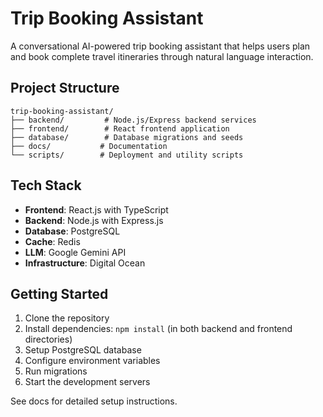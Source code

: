 # Trip Booking Assistant

A conversational AI-powered trip booking assistant that helps users plan and book complete travel itineraries through natural language interaction.

## Project Structure

```
trip-booking-assistant/
├── backend/         # Node.js/Express backend services
├── frontend/        # React frontend application
├── database/        # Database migrations and seeds
├── docs/           # Documentation
└── scripts/        # Deployment and utility scripts
```

## Tech Stack

- **Frontend**: React.js with TypeScript
- **Backend**: Node.js with Express.js
- **Database**: PostgreSQL
- **Cache**: Redis
- **LLM**: Google Gemini API
- **Infrastructure**: Digital Ocean

## Getting Started

1. Clone the repository
2. Install dependencies: `npm install` (in both backend and frontend directories)
3. Setup PostgreSQL database
4. Configure environment variables
5. Run migrations
6. Start the development servers

See docs for detailed setup instructions.